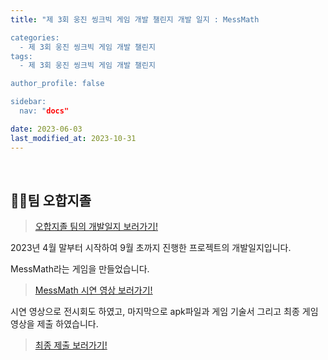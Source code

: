 ```yaml
---
title: "제 3회 웅진 씽크빅 게임 개발 챌린지 개발 일지 : MessMath

categories:
  - 제 3회 웅진 씽크빅 게임 개발 챌린지
tags:
  - 제 3회 웅진 씽크빅 게임 개발 챌린지

author_profile: false

sidebar:
  nav: "docs"

date: 2023-06-03
last_modified_at: 2023-10-31
---
```



<br>

## 🙇‍♀️팀 오합지졸

> [오합지졸 팀의 개발일지 보러가기!](https://marsh-edam-852.notion.site/1ab2eedbcbbb4460875e48d1cc42ee07?pvs=4)

2023년 4월 말부터 시작하여 9월 초까지 진행한 프로젝트의 개발일지입니다.

MessMath라는 게임을 만들었습니다. 

 > [MessMath 시연 영상 보러가기!](https://marsh-edam-852.notion.site/MessMath-69384dc0c546470ca40b58fa8a107517?pvs=4)

시연 영상으로 전시회도 하였고, 마지막으로 apk파일과 게임 기술서 그리고 최종 게임 영상을 제출 하였습니다.

> [최종 제출 보러가기!](https://marsh-edam-852.notion.site/Zip-6f4b3254bfef43789607777e3171419b?pvs=4)
